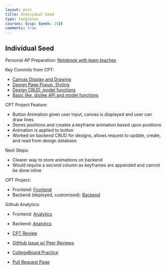 ```yaml
---
layout: post
title: Individual Seed
type: tangibles
courses: {csp: {week: 25}}
comments: true
---
```


## Individual Seed

Personal AP Preparation: [Notebook with team teaches](https://iwu78.github.io/csp-blog/csp.html)

Key Commits from CPT:
 - [Canvas Display and Drawing](https://github.com/iwu78/CPT/commit/dc1b58cd5397e8a6b692e71684dff9417fac9be0)
 - [Design Page Popup, Styling](https://github.com/iwu78/CPT/commit/8452b843d4ce4d23b308f7918a3278334d174c42)
 - [Design CRUD, model functions](https://github.com/tarunja1ks/CPTProjectTri2Backend/commit/9b826059691dc941f9694fd1c9f2abf54ef07aa2)
 - [Basic like, dislike API and model functions](https://github.com/tarunja1ks/CPTProjectTri2Backend/commit/b22d9998f652018fe95f145a0b0ff25889024cba)

CPT Project Feature:
 - Button Animation given user input, canvas is displayed and user can draw lines
 - Stores positions and creates a keyframe animation based upon positions
 - Animation is applied to button
 - Worked on backend CRUD for designs, allows request to update, create, and read from design database

Next Steps:
 - Clearer way to store animations on backend
 - Would require a second column as keyframes are appended and cannot be done inline

CPT Project:
 - Frontend: [Frontend](https://iwu78.github.io/CPT/)
 - Backend (deployed, customised): [Backend](https://buttons.stu.nighthawkcodingsociety.com/)

Github Analytics:
 - Frontend: [Analytics](https://github.com/iwu78/CPT/graphs/contributors)
 - Backend: [Analytics](https://github.com/tarunja1ks/CPTProjectTri2Backend/graphs/contributors)

 - [CPT Review](https://iwu78.github.io/csp-blog//log/2024/01/30/CPT_Review.html)
 - [GitHub Issue w/ Peer Reviews](https://github.com/iwu78/csp-blog/issues/8)
 - [CollegeBoard Practice](https://iwu78.github.io/csp-blog//log/2023/12/27/Quiz-Reflection.html)
 - [Pull Request Page](https://github.com/iwu78/CPT/pulls?q=is%3Apr+is%3Aclosed+author%3Aiwu78)